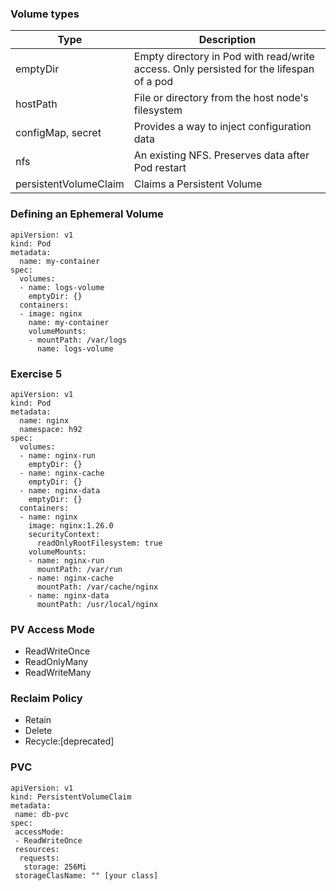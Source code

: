 ###  Volume types

|Type | Description |
| --- | ----------- |
| emptyDir | Empty directory in Pod with read/write access. Only persisted for the lifespan of a pod|
| hostPath | File or directory from the host node's filesystem |
| configMap, secret | Provides a way to inject configuration data |
| nfs | An existing NFS. Preserves data after Pod restart |
| persistentVolumeClaim | Claims a Persistent Volume | 

### Defining an Ephemeral Volume

```
apiVersion: v1
kind: Pod
metadata:
  name: my-container
spec:
  volumes:
  - name: logs-volume
    emptyDir: {}
  containers:
  - image: nginx
    name: my-container
    volumeMounts:
    - mountPath: /var/logs
      name: logs-volume
```


### Exercise 5

```
apiVersion: v1
kind: Pod
metadata:
  name: nginx
  namespace: h92
spec:
  volumes:
  - name: nginx-run
    emptyDir: {}
  - name: nginx-cache
    emptyDir: {}
  - name: nginx-data
    emptyDir: {}
  containers:
  - name: nginx
    image: nginx:1.26.0
    securityContext:
      readOnlyRootFilesystem: true 
    volumeMounts:
    - name: nginx-run
      mountPath: /var/run
    - name: nginx-cache
      mountPath: /var/cache/nginx
    - name: nginx-data
      mountPath: /usr/local/nginx
```
### PV Access Mode

- ReadWriteOnce
- ReadOnlyMany
- ReadWriteMany



### Reclaim Policy

- Retain
- Delete
- Recycle:[deprecated]


### PVC

```
apiVersion: v1
kind: PersistentVolumeClaim
metadata:
 name: db-pvc
spec:
 accessMode:
 - ReadWriteOnce
 resources:
  requests:
   storage: 256Mi
 storageClasName: "" [your class]	

  
